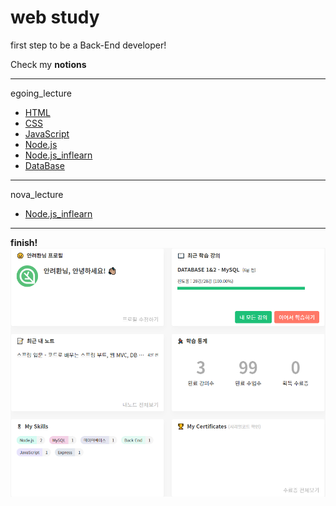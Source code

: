 <!-- Heading -->
# web study
first step to be a Back-End developer!


Check my **notions**

---
egoing_lecture  
* [HTML](https://equatorial-dingo-69c.notion.site/web-1-HTML-d94a4766c9444ba3959901c0b37d5d09)
* [CSS](https://equatorial-dingo-69c.notion.site/web-2-CSS-2786cf6bd2d447b3849b618341c2053f)
* [JavaScript](https://equatorial-dingo-69c.notion.site/web-3-JavaScript-7ebb2d0eb3a6484287ee07210ec12b79)
* [Node.js](https://equatorial-dingo-69c.notion.site/_web-Node-js-509f936d3d29475694aefe05e103296e)
* [Node.js_inflearn](https://equatorial-dingo-69c.notion.site/_node-js_egoing-180b687487de4373a5cab42bb0de5857)
* [DataBase](https://equatorial-dingo-69c.notion.site/_Database-cd021426307a4666b6c1bfc539538cdb)
---


nova_lecture
* [Node.js_inflearn](https://equatorial-dingo-69c.notion.site/_nodejs_nova-549fd7debf5c4af594952748b20f8b04)
---
**finish!**
![image](https://github.com/Ryeohwan/web/blob/main/img/My_study.PNG)
<!-- <a href="https://equatorial-dingo-69c.notion.site/web-2-CSS-2786cf6bd2d447b3849b618341c2053f" target="_blank">CSS</a> -->
